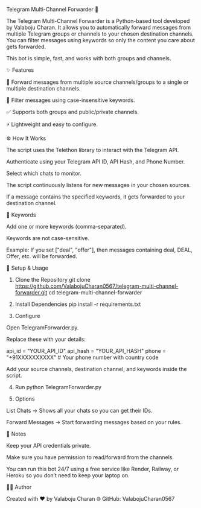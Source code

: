 Telegram Multi-Channel Forwarder 🚀

The Telegram Multi-Channel Forwarder is a Python-based tool developed by Valaboju Charan. It allows you to automatically forward messages from multiple Telegram groups or channels to your chosen destination channels. You can filter messages using keywords so only the content you care about gets forwarded.

This bot is simple, fast, and works with both groups and channels.

✨ Features

🔄 Forward messages from multiple source channels/groups to a single or multiple destination channels.

🔑 Filter messages using case-insensitive keywords.

✅ Supports both groups and public/private channels.

⚡ Lightweight and easy to configure.

⚙️ How It Works

The script uses the Telethon library to interact with the Telegram API.

Authenticate using your Telegram API ID, API Hash, and Phone Number.

Select which chats to monitor.

The script continuously listens for new messages in your chosen sources.

If a message contains the specified keywords, it gets forwarded to your destination channel.

🔑 Keywords

Add one or more keywords (comma-separated).

Keywords are not case-sensitive.

Example: If you set ["deal", "offer"], then messages containing deal, DEAL, Offer, etc. will be forwarded.

🚀 Setup & Usage
1. Clone the Repository
git clone https://github.com/ValabojuCharan0567/telegram-multi-channel-forwarder.git
cd telegram-multi-channel-forwarder

2. Install Dependencies
pip install -r requirements.txt

3. Configure

Open TelegramForwarder.py.

Replace these with your details:

api_id = "YOUR_API_ID"
api_hash = "YOUR_API_HASH"
phone = "+91XXXXXXXXXX"  # Your phone number with country code


Add your source channels, destination channel, and keywords inside the script.

4. Run
python TelegramForwarder.py

5. Options

List Chats → Shows all your chats so you can get their IDs.

Forward Messages → Start forwarding messages based on your rules.

📌 Notes

Keep your API credentials private.

Make sure you have permission to read/forward from the channels.

You can run this bot 24/7 using a free service like Render, Railway, or Heroku so you don’t need to keep your laptop on.

👨‍💻 Author

Created with ❤️ by Valaboju Charan
🌐 GitHub: ValabojuCharan0567

